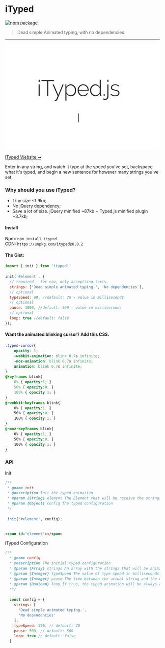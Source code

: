 # iTyped

[![npm package](https://img.shields.io/badge/npm-v0.0.2-blue.svg)](https://www.npmjs.com/package/ityped)

> Dead simple Animated typing, with no dependencies.

---

<p align="center">
  <img src="img/itypedjs.gif" widt="400"/>
</p>

[iTyped Website ➞](https://ityped.surge.sh/)

Enter in any string, and watch it type at the speed you've set, backspace what it's typed, 
and begin a new sentence for however many strings you've set.

### Why should you use iTyped?
 * Tiny size ~1.9kb;
 * No jQuery dependency;
 * Save a lot of size. jQuery minified ~87kb + Typed.js minified plugin ~3.7kb;

#### Install

Npm: `npm install ityped` </br>
CDN: `https://unpkg.com/ityped@0.0.2`


#### The Gist:

```javascript
import { init } from 'ityped';

init(`#element`, {
  // required - for now, only acceptting texts.
  strings: ['Dead simple animated typing.', 'No dependencies'],
  // optional
  typeSpeed: 90, //default: 70 - value in milliseconds
  // optional
  pause: 1000, //default: 500 - value in milliseconds
  // optional
  loop: true //default: false
});
```

#### Want the animated blinking cursor? Add this CSS.

```css
.typed-cursor{
    opacity: 1;
    -webkit-animation: blink 0.7s infinite;
    -moz-animation: blink 0.7s infinite;
    animation: blink 0.7s infinite;
}
@keyframes blink{
    0% { opacity:1; }
    50% { opacity:0; }
    100% { opacity:1; }
}
@-webkit-keyframes blink{
    0% { opacity:1; }
    50% { opacity:0; }
    100% { opacity:1; }
}
@-moz-keyframes blink{
    0% { opacity:1; }
    50% { opacity:0; }
    100% { opacity:1; }
}
```

### API

 Init
 
```javascript
/**
 * @name init
 * @description Init the typed animation
 * @param {String} element The Element that will be receive the strings
 * @param {Object} config The typed configuration
 */
 
 init('#element', config);
```

```html

<span id="element"></span>

```
iTyped Configuration

```javascript
/**
  * @name config
  * @description The initial typed configuration
  * @param {Array} strings An array with the strings that will be animated
  * @param {Integer} typeSpeed The value of type speed in milliseconds
  * @param {Integer} pause The time between the actual string and the next string in milliseconds
  * @param {Boolean} loop If true, the typed animation will be always activated
  **/
 
  const config = {
    strings: [
      'Dead simple animated typing.', 
      'No dependencies'
    ],
    typeSpeed: 120, // default: 70
    pause: 500, // default: 500
    loop: true // default: false
  }
```
